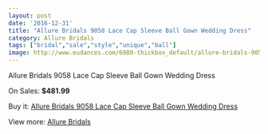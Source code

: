 ```yaml
---
layout: post
date: '2016-12-31'
title: "Allure Bridals 9058 Lace Cap Sleeve Ball Gown Wedding Dress"
category: Allure Bridals
tags: ["bridal","sale","style","unique","ball"]
image: http://www.eudances.com/6980-thickbox_default/allure-bridals-9058-lace-cap-sleeve-ball-gown-wedding-dress.jpg
---
```

Allure Bridals 9058 Lace Cap Sleeve Ball Gown Wedding Dress

On Sales: **$481.99**
<a href="https://www.eudances.com/en/allure-bridals/2550-allure-bridals-9058-lace-cap-sleeve-ball-gown-wedding-dress.html"><amp-img layout="responsive" width="600" height="600" src="//www.eudances.com/6980-thickbox_default/allure-bridals-9058-lace-cap-sleeve-ball-gown-wedding-dress.jpg" alt="Allure Bridals 9058 Lace Cap Sleeve Ball Gown Wedding Dress 0" /></a>
<a href="https://www.eudances.com/en/allure-bridals/2550-allure-bridals-9058-lace-cap-sleeve-ball-gown-wedding-dress.html"><amp-img layout="responsive" width="600" height="600" src="//www.eudances.com/6981-thickbox_default/allure-bridals-9058-lace-cap-sleeve-ball-gown-wedding-dress.jpg" alt="Allure Bridals 9058 Lace Cap Sleeve Ball Gown Wedding Dress 1" /></a>
<a href="https://www.eudances.com/en/allure-bridals/2550-allure-bridals-9058-lace-cap-sleeve-ball-gown-wedding-dress.html"><amp-img layout="responsive" width="600" height="600" src="//www.eudances.com/6982-thickbox_default/allure-bridals-9058-lace-cap-sleeve-ball-gown-wedding-dress.jpg" alt="Allure Bridals 9058 Lace Cap Sleeve Ball Gown Wedding Dress 2" /></a>
<a href="https://www.eudances.com/en/allure-bridals/2550-allure-bridals-9058-lace-cap-sleeve-ball-gown-wedding-dress.html"><amp-img layout="responsive" width="600" height="600" src="//www.eudances.com/6983-thickbox_default/allure-bridals-9058-lace-cap-sleeve-ball-gown-wedding-dress.jpg" alt="Allure Bridals 9058 Lace Cap Sleeve Ball Gown Wedding Dress 3" /></a>

Buy it: [Allure Bridals 9058 Lace Cap Sleeve Ball Gown Wedding Dress](https://www.eudances.com/en/allure-bridals/2550-allure-bridals-9058-lace-cap-sleeve-ball-gown-wedding-dress.html "Allure Bridals 9058 Lace Cap Sleeve Ball Gown Wedding Dress")

View more: [Allure Bridals](https://www.eudances.com/en/2-allure-bridals "Allure Bridals")
